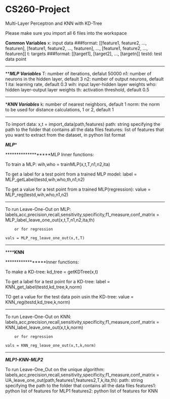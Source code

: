 # CS260-Project
Multi-Layer Perceptron and KNN with KD-Tree

Please make sure you import all 6 files into the workspace

********Common Variables********
x: input data  ###format: [[feature1, feature2, ..., featuren], [feature1, feature2, ..., featuren], ..., [feature1, feature2, ..., featuren]]
t: targets ###format: [[target1], [target2], ..., [targetn]]
testd: test data point
*************************

*******MLP Variables*****
T: number of iterations, defalut 50000
n1: number of neurons in the hidden layer, default 3
n2: number of output neurons, default 1
ita: learning rate, default 0.3
wih: input layer-hidden layer weights
who: hidden layer-output layer weights
th: activation threshold, default 0.5
*********************

********KNN Variables*******
k: number of nearest neighbors, default 1
norm: the norm to be used for distance calculations, 1 or 2, default 1
************************

To import data:
	x,t = import_data(path,features)
path: string specifying the path to the folder that contains all the data files
features: list of features that you want to extract from the dataset, in python list format

*************************MLP**************************

*******************MLP Inner functions:

To train a MLP:
	wih,who = trainMLP(x,t,T,n1,n2,ita)

To get a label for a test point from a trained MLP model:
	label = MLP_getLabel(testd,wih,who,th,n1,n2)

To get a value for a test point from a trained MLP(regression):
	value = MLP_reg(testd,wih,who,n1,n2)

*******************

To run Leave-One-Out on MLP:
	labels,acc,precision,recall,sensitivity,specificity,f1_measure,conf_matrix = MLP_label_leave_one_out(x,t,T,n1,n2,ita,th)
		
		or for regression
	
	vals = MLP_reg_leave_one_out(x,t,T)

***********************************************************************

****************************KNN************************

*****************Inner functions:

To make a KD-tree:
	kd_tree = getKDTree(x,t)

To get a label for a test point for a KD-tree:
	label = KNN_get_label(testd,kd_tree,k,norm)

TO get a value for the test data poin usin the KD-tree:
	value = KNN_reg(testd,kd_tree,k,norm)

******************

To run Leave-One-Out on KNN:
	labels,acc,precision,recall,sensitivity,specificity,f1_measure,conf_matrix = KNN_label_leave_one_out(x,t,k,norm)

		or for regression

	vals = KNN_reg_leave_one_out(x,t,k,norm)

*************************************************************************

***************************MLP1-KNN-MLP2***************************

To run Leave-One_Out on the unique algorithm:
	labels,acc,precision,recall,sensitivity,specificity,f1_measure,conf_matrix = UA_leave_one_out(path,features1,features2,T,k,ita,th):
path: string specifying the path to the folder that contains all the data files
features1: python list of features for MLP1
features2: python list of features for KNN
